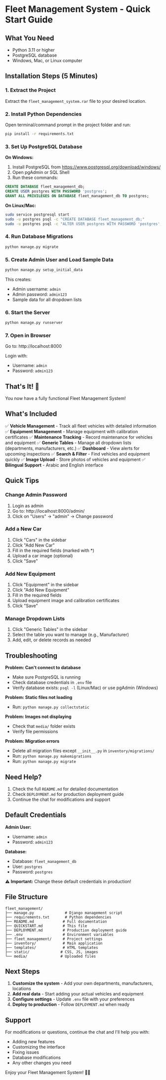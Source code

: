 # Fleet Management System - Quick Start Guide

## What You Need
- Python 3.11 or higher
- PostgreSQL database
- Windows, Mac, or Linux computer

## Installation Steps (5 Minutes)

### 1. Extract the Project
Extract the `fleet_management_system.rar` file to your desired location.

### 2. Install Python Dependencies
Open terminal/command prompt in the project folder and run:
```bash
pip install -r requirements.txt
```

### 3. Set Up PostgreSQL Database

**On Windows:**
1. Install PostgreSQL from https://www.postgresql.org/download/windows/
2. Open pgAdmin or SQL Shell
3. Run these commands:
```sql
CREATE DATABASE fleet_management_db;
CREATE USER postgres WITH PASSWORD 'postgres';
GRANT ALL PRIVILEGES ON DATABASE fleet_management_db TO postgres;
```

**On Linux/Mac:**
```bash
sudo service postgresql start
sudo -u postgres psql -c "CREATE DATABASE fleet_management_db;"
sudo -u postgres psql -c "ALTER USER postgres WITH PASSWORD 'postgres';"
```

### 4. Run Database Migrations
```bash
python manage.py migrate
```

### 5. Create Admin User and Load Sample Data
```bash
python manage.py setup_initial_data
```

This creates:
- Admin username: `admin`
- Admin password: `admin123`
- Sample data for all dropdown lists

### 6. Start the Server
```bash
python manage.py runserver
```

### 7. Open in Browser
Go to: http://localhost:8000

Login with:
- Username: `admin`
- Password: `admin123`

## That's It! 🎉

You now have a fully functional Fleet Management System!

## What's Included

✅ **Vehicle Management** - Track all fleet vehicles with detailed information
✅ **Equipment Management** - Manage equipment with calibration certificates
✅ **Maintenance Tracking** - Record maintenance for vehicles and equipment
✅ **Generic Tables** - Manage all dropdown lists (departments, manufacturers, etc.)
✅ **Dashboard** - View alerts for upcoming inspections
✅ **Search & Filter** - Find vehicles and equipment quickly
✅ **Image Upload** - Store photos of vehicles and equipment
✅ **Bilingual Support** - Arabic and English interface

## Quick Tips

### Change Admin Password
1. Login as admin
2. Go to: http://localhost:8000/admin/
3. Click on "Users" → "admin" → Change password

### Add a New Car
1. Click "Cars" in the sidebar
2. Click "Add New Car"
3. Fill in the required fields (marked with *)
4. Upload a car image (optional)
5. Click "Save"

### Add New Equipment
1. Click "Equipment" in the sidebar
2. Click "Add New Equipment"
3. Fill in the required fields
4. Upload equipment image and calibration certificates
5. Click "Save"

### Manage Dropdown Lists
1. Click "Generic Tables" in the sidebar
2. Select the table you want to manage (e.g., Manufacturer)
3. Add, edit, or delete records as needed

## Troubleshooting

**Problem: Can't connect to database**
- Make sure PostgreSQL is running
- Check database credentials in `.env` file
- Verify database exists: `psql -l` (Linux/Mac) or use pgAdmin (Windows)

**Problem: Static files not loading**
- Run: `python manage.py collectstatic`

**Problem: Images not displaying**
- Check that `media/` folder exists
- Verify file permissions

**Problem: Migration errors**
- Delete all migration files except `__init__.py` in `inventory/migrations/`
- Run: `python manage.py makemigrations`
- Run: `python manage.py migrate`

## Need Help?

1. Check the full `README.md` for detailed documentation
2. Check `DEPLOYMENT.md` for production deployment guide
3. Continue the chat for modifications and support

## Default Credentials

**Admin User:**
- Username: `admin`
- Password: `admin123`

**Database:**
- Database: `fleet_management_db`
- User: `postgres`
- Password: `postgres`

⚠️ **Important:** Change these default credentials in production!

## File Structure

```
fleet_management/
├── manage.py              # Django management script
├── requirements.txt       # Python dependencies
├── README.md             # Full documentation
├── QUICKSTART.md         # This file
├── DEPLOYMENT.md         # Production deployment guide
├── .env                  # Environment variables
├── fleet_management/     # Project settings
├── inventory/            # Main application
├── templates/            # HTML templates
├── static/              # CSS, JS, images
└── media/               # Uploaded files
```

## Next Steps

1. **Customize the system** - Add your own departments, manufacturers, locations
2. **Add real data** - Start adding your actual vehicles and equipment
3. **Configure settings** - Update `.env` file with your preferences
4. **Deploy to production** - Follow `DEPLOYMENT.md` when ready

## Support

For modifications or questions, continue the chat and I'll help you with:
- Adding new features
- Customizing the interface
- Fixing issues
- Database modifications
- Any other changes you need

Enjoy your Fleet Management System! 🚗🔧

